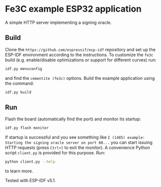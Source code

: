 # Fe3C example ESP32 application

A simple HTTP server implementing a signing oracle.

## Build

Clone the `https://github.com/espressif/esp-idf` repository and set up the ESP-IDF environment according to the instructions. To customize the `fe3c` build (e.g. enable/disable optimizations or support for different curves) run:

```bash
idf.py menuconfig
```

and find the `cementite (fe3c)` options. Build the example application using the command:

```bash
idf.py build
```

## Run

Flash the board (automatically find the port) and monitor its startup:

```bash
idf.py flash monitor
```

If startup is successful and you see something like `I (1485) example: Starting the signing oracle server on port 80...` you can start issuing HTTP requests (press `Ctrl+]` to exit the monitor). A convenience Python script `client.py` is provided for this purpose. Run:

```bash
python client.py --help
```

to learn more.

Tested with ESP-IDF v5.1.
